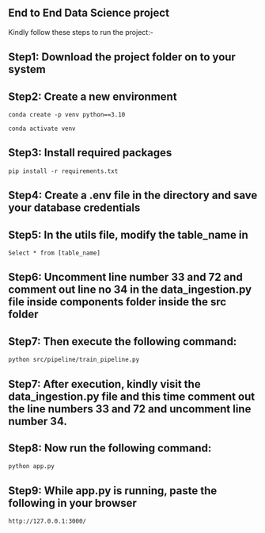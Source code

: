 ## End to End Data Science project

Kindly follow these steps to run the project:-

## Step1: Download the project folder on to your system

## Step2: Create a new environment
```
conda create -p venv python==3.10

conda activate venv 
```

## Step3: Install required packages
```pip install -r requirements.txt```

## Step4: Create a .env file in the directory and save your database credentials

## Step5: In the utils file, modify the table_name in 
```Select * from [table_name]```

## Step6: Uncomment line number 33 and 72 and comment out line no 34 in the data_ingestion.py file inside components folder inside the src folder

## Step7: Then execute the following command:
```python src/pipeline/train_pipeline.py```

## Step7: After execution, kindly visit the data_ingestion.py file and this time comment out the line numbers 33 and 72 and uncomment line number 34.

## Step8: Now run the following command:
``` python app.py ```

## Step9: While app.py is running, paste the following in your browser
```http://127.0.0.1:3000/ ```

